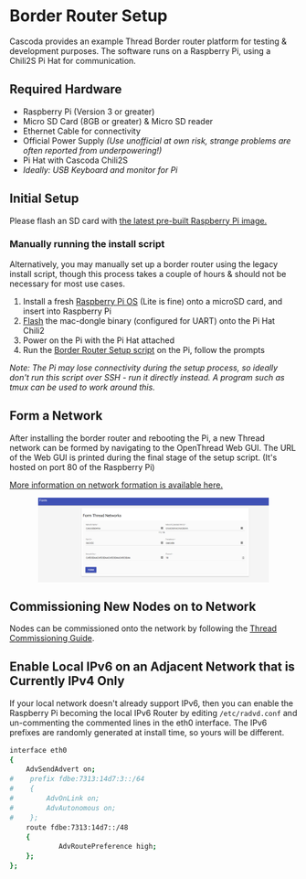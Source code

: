# Border Router Setup

Cascoda provides an example Thread Border router platform for testing & development purposes. The software runs on a
Raspberry Pi, using a Chili2S Pi Hat for communication.

## Required Hardware

- Raspberry Pi (Version 3 or greater)
- Micro SD Card (8GB or greater) & Micro SD reader
- Ethernet Cable for connectivity
- Official Power Supply _(Use unofficial at own risk, strange problems are often reported from underpowering!)_
- Pi Hat with Cascoda Chili2S
- _Ideally: USB Keyboard and monitor for Pi_

## Initial Setup

Please flash an SD card with [the latest pre-built Raspberry Pi image.](https://github.com/Cascoda/install-script/releases) 

### Manually running the install script
Alternatively, you may manually set up a border router using the legacy install script, though this process takes a couple of hours & should not be necessary for most use cases.
1. Install a fresh [Raspberry Pi OS](https://www.raspberrypi.org/software/operating-systems/) (Lite is fine) onto a 
   microSD card, and insert into Raspberry Pi
2. [Flash](flashing.md) the mac-dongle binary (configured for UART) onto the Pi Hat Chili2
4. Power on the Pi with the Pi Hat attached
3. Run the [Border Router Setup script](https://github.com/Cascoda/install-script) on the Pi, follow the prompts

_Note: The Pi may lose connectivity during the setup process, so ideally don't run this script over SSH - run it directly instead. A program such as tmux can be used to work around this._

## Form a Network

After installing the border router and rebooting the Pi, a new Thread network can be formed by navigating to the OpenThread Web GUI.
The URL of the Web GUI is printed during the final stage of the setup script. (It's hosted on port 80 of the Raspberry Pi)

[More information on network formation is available here.](thread-network-formation.md)

<p align="center"><img src="img/border-router/form-network.png" width="80%" align="center"></p>

## Commissioning New Nodes on to Network

Nodes can be commissioned onto the network by following the [Thread Commissioning Guide](thread-commissioning.md).

## Enable Local IPv6 on an Adjacent Network that is Currently IPv4 Only

If your local network doesn't already support IPv6, then you can enable the Raspberry Pi becoming the local IPv6 Router by
editing ``/etc/radvd.conf`` and un-commenting the commented lines in the eth0 interface. The IPv6 prefixes are randomly
generated at install time, so yours will be different.

```bash
interface eth0
{
    AdvSendAdvert on;
#    prefix fdbe:7313:14d7:3::/64
#    {
#        AdvOnLink on;
#        AdvAutonomous on;
#    };
    route fdbe:7313:14d7::/48
    {
            AdvRoutePreference high;
    };
};

```
